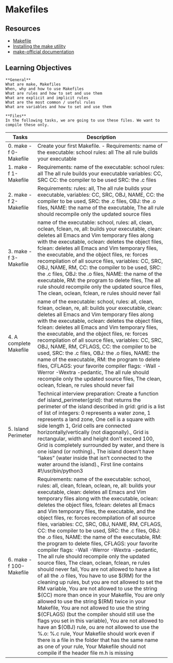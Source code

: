 # Makefiles

## **Resources**

- [Makefile](https://intranet.alxswe.com/rltoken/moIpBFMN3sJcVMNn5VIFlA)
- [Installing the make utility](https://intranet.alxswe.com/rltoken/1AUviCUw3TrznESzWbrKAQ)
- [make-official documentation](https://intranet.alxswe.com/rltoken/vQFeXLq1izNua2z2dVl5Yg)

## Learning Objectives
~~~
**General**
What are make, Makefiles
When, why and how to use Makefiles
What are rules and how to set and use them
What are explicit and implicit rules
What are the most common / useful rules
What are variables and how to set and use them

**Files**
In the following tasks, we are going to use these files. We want to compile these only.
~~~
| Tasks | Description |
| ----- | ----------- |
| 0. make -f 0-Makefile | Create your first Makefile. - Requirements: name of the executable: school rules: all The all rule builds your executable |
| 1. make -f 1-Makefile | Requirements: name of the executable: school rules: all The all rule builds your executable variables: CC, SRC CC: the compiler to be used SRC: the .c files |
| 2. make -f 2-Makefile | Requirements: rules: all, The all rule builds your executable, variables: CC, SRC, OBJ, NAME, CC: the compiler to be used, SRC: the .c files, OBJ: the .o files, NAME: the name of the executable, The all rule should recompile only the updated source files |
| 3. make -f 3-Makefile | name of the executable: school, rules: all, clean, oclean, fclean, re, all: builds your executable, clean: deletes all Emacs and Vim temporary files along with the executable, oclean: deletes the object files, fclean: deletes all Emacs and Vim temporary files, the executable, and the object files, re: forces recompilation of all source files, variables: CC, SRC, OBJ, NAME, RM, CC: the compiler to be used, SRC: the .c files, OBJ: the .o files, NAME: the name of the executable, RM: the program to delete files, The all rule should recompile only the updated source files, The clean, oclean, fclean, re rules should never fail |
| 4. A complete Makefile | name of the executable: school, rules: all, clean, fclean, oclean, re, all: builds your executable, clean: deletes all Emacs and Vim temporary files along with the executable, oclean: deletes the object files, fclean: deletes all Emacs and Vim temporary files, the executable, and the object files, re: forces recompilation of all source files, variables: CC, SRC, OBJ, NAME, RM, CFLAGS, CC: the compiler to be used, SRC: the .c files, OBJ: the .o files, NAME: the name of the executable, RM: the program to delete files, CFLAGS: your favorite compiler flags: -Wall -Werror -Wextra -pedantic, The all rule should recompile only the updated source files, The clean, oclean, fclean, re rules should never fail |
| 5. Island Perimeter | Technical interview preparation: Create a function def island_perimeter(grid): that returns the perimeter of the island described in grid: grid is a list of list of integers: 0 represents a water zone, 1 represents a land zone, One cell is a square with side length 1, Grid cells are connected horizontally/vertically (not diagonally)., Grid is rectangular, width and height don’t exceed 100, Grid is completely surrounded by water, and there is one island (or nothing)., The island doesn’t have “lakes” (water inside that isn’t connected to the water around the island)., First line contains #!/usr/bin/python3 |
| 6. make -f 100-Makefile | Requirements: name of the executable: school, rules: all, clean, fclean, oclean, re, all: builds your executable, clean: deletes all Emacs and Vim temporary files along with the executable, oclean: deletes the object files, fclean: deletes all Emacs and Vim temporary files, the executable, and the object files, re: forces recompilation of all source files, variables: CC, SRC, OBJ, NAME, RM, CFLAGS, CC: the compiler to be used, SRC: the .c files, OBJ: the .o files, NAME: the name of the executable, RM: the program to delete files, CFLAGS: your favorite compiler flags: -Wall -Werror -Wextra -pedantic, The all rule should recompile only the updated source files, The clean, oclean, fclean, re rules should never fail, You are not allowed to have a list of all the .o files, You have to use $(RM) for the cleaning up rules, but you are not allowed to set the RM variable, You are not allowed to use the string $(CC) more than once in your Makefile, You are only allowed to use the string $(RM) twice in your Makefile, You are not allowed to use the string $(CFLAGS) (but the compiler should still use the flags you set in this variable), You are not allowed to have an $(OBJ) rule, ou are not allowed to use the %.o: %.c rule, Your Makefile should work even if there is a file in the folder that has the same name as one of your rule, Your Makefile should not compile if the header file m.h is missing |
